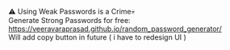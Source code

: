⚠️ Using Weak Passwords is a Crime💀<br> 
Generate Strong Passwords for free: https://veeravaraprasad.github.io/random_password_generator/  <br>
Will add copy button in future ( i have to redesign UI ) 
